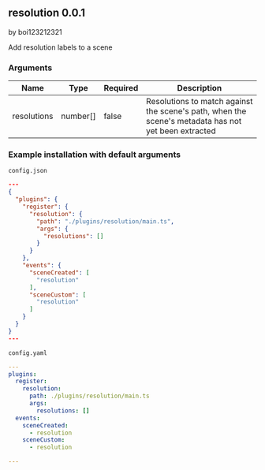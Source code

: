 ## resolution 0.0.1

by boi123212321

Add resolution labels to a scene

### Arguments

| Name        | Type     | Required | Description                                                                                         |
| ----------- | -------- | -------- | --------------------------------------------------------------------------------------------------- |
| resolutions | number[] | false    | Resolutions to match against the scene&#x27;s path, when the scene&#x27;s metadata has not yet been extracted |

### Example installation with default arguments

`config.json`
```json
---
{
  "plugins": {
    "register": {
      "resolution": {
        "path": "./plugins/resolution/main.ts",
        "args": {
          "resolutions": []
        }
      }
    },
    "events": {
      "sceneCreated": [
        "resolution"
      ],
      "sceneCustom": [
        "resolution"
      ]
    }
  }
}
---
```

`config.yaml`
```yaml
---
plugins:
  register:
    resolution:
      path: ./plugins/resolution/main.ts
      args:
        resolutions: []
  events:
    sceneCreated:
      - resolution
    sceneCustom:
      - resolution

---
```
